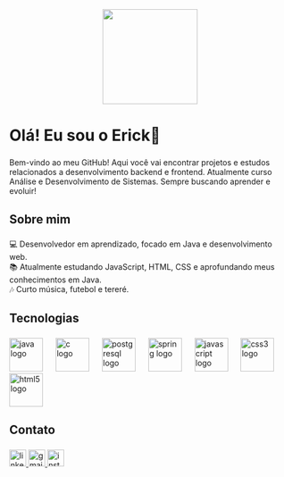 <div align="center">
  <img height="170" src="https://media1.tenor.com/m/p9pPNUHetWIAAAAC/steve-carell-its-britney-bitch.gif"  />
</div>

###

<h1 align="left">Olá! Eu sou o Erick🥶</h1>

###

<p align="left">Bem-vindo ao meu GitHub! Aqui você vai encontrar projetos e estudos relacionados a desenvolvimento backend e frontend. Atualmente curso Análise e Desenvolvimento de Sistemas. Sempre buscando aprender e evoluir!</p>

###

<h2 align="left">Sobre mim</h2>

###

<p align="left">💻 Desenvolvedor em aprendizado, focado em Java e desenvolvimento web.<br>📚 Atualmente estudando JavaScript, HTML, CSS e aprofundando meus conhecimentos em Java.<br>🎶 Curto música, futebol e tereré.</p>

###

<h2 align="left">Tecnologias</h2>

###

<div align="left">
  <img src="https://cdn.jsdelivr.net/gh/devicons/devicon/icons/java/java-original-wordmark.svg" height="60" alt="java logo"  />
  <img width="15" />
  <img src="https://cdn.jsdelivr.net/gh/devicons/devicon/icons/c/c-plain.svg" height="60" alt="c logo"  />
  <img width="15" />
  <img src="https://cdn.jsdelivr.net/gh/devicons/devicon/icons/postgresql/postgresql-plain-wordmark.svg" height="60" alt="postgresql logo"  />
  <img width="15" />
  <img src="https://cdn.jsdelivr.net/gh/devicons/devicon/icons/spring/spring-original-wordmark.svg" height="60" alt="spring logo"  />
  <img width="15" />
  <img src="https://cdn.jsdelivr.net/gh/devicons/devicon/icons/javascript/javascript-plain.svg" height="60" alt="javascript logo"  />
  <img width="15" />
  <img src="https://cdn.jsdelivr.net/gh/devicons/devicon/icons/css3/css3-plain-wordmark.svg" height="60" alt="css3 logo"  />
  <img width="15" />
  <img src="https://cdn.jsdelivr.net/gh/devicons/devicon/icons/html5/html5-plain-wordmark.svg" height="60" alt="html5 logo"  />
</div>

###

<h2 align="left">Contato</h2>

###

<div align="left">
  <a href="https://www.linkedin.com/in/erick-grisoste/" target="_blank">
    <img src="https://img.shields.io/static/v1?message=LinkedIn&logo=linkedin&label=&color=0077B5&logoColor=white&labelColor=&style=for-the-badge" height="30" alt="linkedin logo"  />
  </a>
  <a href="grisosteerick25@gmail.com" target="_blank">
    <img src="https://img.shields.io/static/v1?message=Gmail&logo=gmail&label=&color=D14836&logoColor=white&labelColor=&style=for-the-badge" height="30" alt="gmail logo"  />
  </a>
  <a href="https://www.instagram.com/erick_grisoste/" target="_blank">
    <img src="https://img.shields.io/static/v1?message=Instagram&logo=instagram&label=&color=E4405F&logoColor=white&labelColor=&style=for-the-badge" height="30" alt="instagram logo"  />
  </a>
</div>

###
